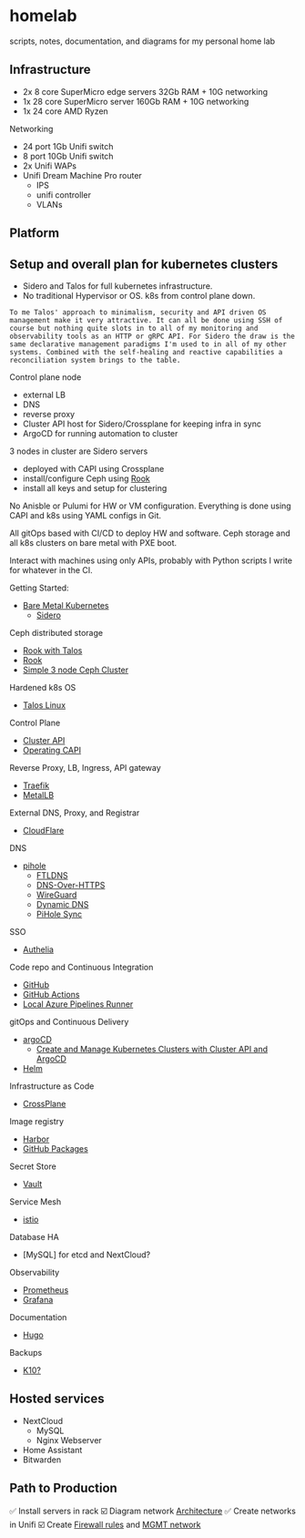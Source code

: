 # homelab
scripts, notes, documentation, and diagrams for my personal home lab

## Infrastructure

* 2x 8 core SuperMicro edge servers 32Gb RAM + 10G networking
* 1x 28 core SuperMicro server 160Gb RAM + 10G networking
* 1x 24 core AMD Ryzen 

Networking

* 24 port 1Gb Unifi switch
* 8 port 10Gb Unifi switch
* 2x Unifi WAPs
* Unifi Dream Machine Pro router
    * IPS
    * unifi controller
    * VLANs

## Platform

## Setup and overall plan for kubernetes clusters

* Sidero and Talos for full kubernetes infrastructure.
* No traditional Hypervisor or OS. k8s from control plane down.

`To me Talos' approach to minimalism, security and API driven OS management make it very attractive. It can all be done using SSH of course but nothing quite slots in to all of my monitoring and observability tools as an HTTP or gRPC API.
For Sidero the draw is the same declarative management paradigms I'm used to in all of my other systems. Combined with the self-healing and reactive capabilities a reconciliation system brings to the table.`

Control plane node
- external LB
- DNS
- reverse proxy
- Cluster API host for Sidero/Crossplane for keeping infra in sync
- ArgoCD for running automation to cluster

3 nodes in cluster are Sidero servers
- deployed with CAPI using Crossplane
- install/configure Ceph using [Rook](https://www.talos.dev/v1.0/kubernetes-guides/configuration/ceph-with-rook/)
- install all keys and setup for clustering

No Anisble or Pulumi for HW or VM configuration. Everything is done using CAPI and k8s using YAML configs in Git.

All gitOps based with CI/CD to deploy HW and software. Ceph storage and all k8s clusters on bare metal with PXE boot.

Interact with machines using only APIs, probably with Python scripts I write for whatever in the CI.

Getting Started:
* [Bare Metal Kubernetes](https://www.youtube.com/watch?v=XmgIlq2gEsg&t=781)
    * [Sidero](https://www.sidero.dev)

Ceph distributed storage
* [Rook with Talos](https://www.talos.dev/v1.0/kubernetes-guides/configuration/ceph-with-rook/)
* [Rook](https://rook.io/docs/rook/v1.9/ceph-storage.html)
* [Simple 3 node Ceph Cluster](https://www.jamescoyle.net/how-to/1244-create-a-3-node-ceph-storage-cluster)

Hardened k8s OS
* [Talos Linux](https://www.talos.dev)

Control Plane
* [Cluster API](https://cluster-api.sigs.k8s.io/introduction.html)
* [Operating CAPI](https://www.youtube.com/watch?v=8yUDUhZ6ako&t=600s)

Reverse Proxy, LB, Ingress, API gateway
* [Traefik](https://doc.traefik.io/traefik/providers/kubernetes-ingress/)
* [MetalLB](https://metallb.universe.tf/installation/)

External DNS, Proxy, and Registrar
* [CloudFlare](https://dash.cloudflare.com/f)

DNS
* [pihole](https://pi-hole.net)
    * [FTLDNS](https://docs.pi-hole.net/guides/dns/unbound/)
    * [DNS-Over-HTTPS](https://docs.pi-hole.net/guides/dns/cloudflared/)
    * [WireGuard](https://docs.pi-hole.net/guides/vpn/wireguard/concept/)
    * [Dynamic DNS](https://docs.pi-hole.net/guides/vpn/openvpn/dyndns/)
    * [PiHole Sync](https://www.youtube.com/watch?v=IFVYe3riDRA&t=196s)

SSO
* [Authelia](https://www.authelia.com/docs/)

Code repo and Continuous Integration
* [GitHub](https://github.com)
* [GitHub Actions](https://github.com)
* [Local Azure Pipelines Runner](https://www.youtube.com/watch?v=rO-VKProMp8)

gitOps and Continuous Delivery 
* [argoCD](https://argo-cd.readthedocs.io/en/stable/)
    * [Create and Manage Kubernetes Clusters with Cluster API and ArgoCD](https://piotrminkowski.com/2021/12/03/create-kubernetes-clusters-with-cluster-api-and-argocd/)
* [Helm](https://helm.sh)

Infrastructure as Code
* [CrossPlane](https://crossplane.io/)

Image registry
* [Harbor](https://goharbor.io/)
* [GitHub Packages](https://github.com)

Secret Store
* [Vault](https://www.vaultproject.io/)

Service Mesh
* [istio](https://istio.io/)

Database HA
* [MySQL] for etcd and NextCloud?

Observability
* [Prometheus](https://prometheus.io/)
* [Grafana](https://grafana.com/)

Documentation
* [Hugo](https://gohugo.io/)

Backups
* [K10?](https://www.youtube.com/watch?v=01qcYSck1c4)

## Hosted services

* NextCloud
    * MySQL
    * Nginx Webserver
* Home Assistant
* Bitwarden

## Path to Production

✅ Install servers in rack
☑️ Diagram network [Architecture](https://www.microsoft.com/en-us/microsoft-365/business-insights-ideas/resources/tips-for-mapping-your-network-diagram)
✅ Create networks in Unifi
☑️ Create [Firewall rules](https://help.ui.com/hc/en-us/articles/115003173168-UniFi-UDM-USG-Introduction-to-Firewall-Rules#4) and [MGMT network](https://help.ui.com/hc/en-us/articles/115010254227-UniFi-USG-Firewall-How-to-Disable-InterVLAN-Routing#option%203)